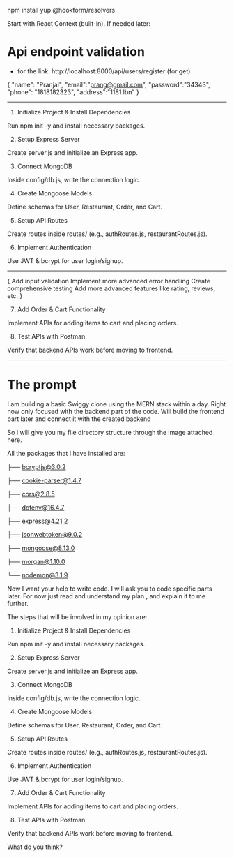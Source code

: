 npm install yup @hookform/resolvers

Start with React Context (built-in). If needed later:


# Api endpoint validation

- for the link: http://localhost:8000/api/users/register (for get)

{
"name": "Pranjal",
"email":"prang@gmail.com",
"password":"34343",
"phone": "1818182323",
"address":"1181 lbn"
}

---

1. Initialize Project & Install Dependencies

Run npm init -y and install necessary packages.

2. Setup Express Server

Create server.js and initialize an Express app.

3. Connect MongoDB

Inside config/db.js, write the connection logic.

4. Create Mongoose Models

Define schemas for User, Restaurant, Order, and Cart.

5. Setup API Routes

Create routes inside routes/ (e.g., authRoutes.js, restaurantRoutes.js).

6. Implement Authentication

Use JWT & bcrypt for user login/signup.

---

{
Add input validation
Implement more advanced error handling
Create comprehensive testing
Add more advanced features like rating, reviews, etc.
}

7. Add Order & Cart Functionality

Implement APIs for adding items to cart and placing orders.

8. Test APIs with Postman

Verify that backend APIs work before moving to frontend.

---

# The prompt

I am building a basic Swiggy clone using the MERN stack within a day. Right now only focused with the backend part of the code. Will build the frontend part later and connect it with the created backend

So I will give you my file directory structure through the image attached here.

All the packages that I have installed are:

├── bcryptjs@3.0.2

├── cookie-parser@1.4.7

├── cors@2.8.5

├── dotenv@16.4.7

├── express@4.21.2

├── jsonwebtoken@9.0.2

├── mongoose@8.13.0

├── morgan@1.10.0

└── nodemon@3.1.9

Now I want your help to write code. I will ask you to code specific parts later. For now just read and understand my plan , and explain it to me further.

The steps that will be involved in my opinion are:

1. Initialize Project & Install Dependencies

Run npm init -y and install necessary packages.

2. Setup Express Server

Create server.js and initialize an Express app.

3. Connect MongoDB

Inside config/db.js, write the connection logic.

4. Create Mongoose Models

Define schemas for User, Restaurant, Order, and Cart.

5. Setup API Routes

Create routes inside routes/ (e.g., authRoutes.js, restaurantRoutes.js).

6. Implement Authentication

Use JWT & bcrypt for user login/signup.

7. Add Order & Cart Functionality

Implement APIs for adding items to cart and placing orders.

8. Test APIs with Postman

Verify that backend APIs work before moving to frontend.

What do you think?
